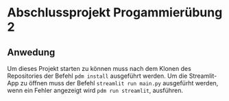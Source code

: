 # Abschlussprojekt Progammierübung 2
## Anwedung
Um dieses Projekt starten zu können muss nach dem Klonen des Repositories der Befehl `pdm install` ausgeführt werden. Um die Streamlit- App zu öffnen muss der Befehl `streamlit run main.py` ausgefürht werden, wenn ein Fehler angezeigt wird `pdm run streamlit`, ausführen.